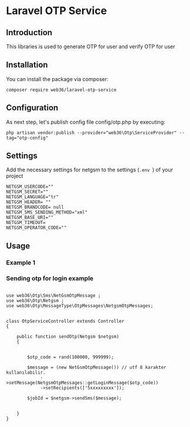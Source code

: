 # Laravel OTP Service

## Introduction
This libraries is used to generate OTP for user and verify OTP for user 


## Installation

You can install the package via composer:

```
composer require web36/laravel-otp-service
```

## Configuration

As next step, let's publish config file config/otp.php by executing:
```
php artisan vendor:publish --provider="web36\Otp\ServiceProvider" --tag="otp-config"
```

## Settings 

Add the necessary settings for netgsm to the settings (```.env ```) of your project

```
NETGSM_USERCODE=""
NETGSM_SECRET=""
NETGSM_LANGUAGE="tr"
NETGSM_HEADER= ""
NETGSM_BRANDCODE= null
NETGSM_SMS_SENDING_METHOD="xml"
NETGSM_BASE_URI=""
NETGSM_TIMEOUT=
NETGSM_OPERATOR_CODE=""

```

## Usage

### Example 1

### Sending otp for login example

```

use web36\Otp\Sms\NetGsmOtpMessage ;
use web36\Otp\Netgsm ;
use web36\Otp\MessageType\OtpMessages\NetgsmOtpMessages;


class OtpServiceController extends Controller
{
    
    public function sendOtp(Netgsm $netgsm)
    {

    
        $otp_code = rand(100000, 999999);

        $message = (new NetGsmOtpMessage()) // utf 8 karakter kullanılabilir.
             ->setMessage(NetgsmOtpMessages::getLoginMessage($otp_code))
             ->setRecipients(['5xxxxxxxxx']);

        $jobId = $netgsm->sendSms($message);


    }
}

```


    
    


